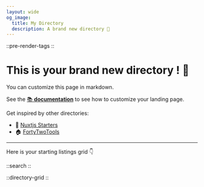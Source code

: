 ```yaml
---
layout: wide
og_image:
  title: My Directory
  description: A brand new directory 🎉
---
```


::pre-render-tags
::

# This is your brand new directory ! 👋

You can customize this page in markdown.

See the [📚 **documentation**](https://minteddirectory.com/docs) to see how to customize your landing page.

Get inspired by other directories:
+ 📗 [Nuxtjs Starters](https://nuxtstarters.com)
+ 🏠 [FortyTwoTools](https://fortytwotools.com)

---

Here is your starting listings grid 👇

::search
::

::directory-grid
::